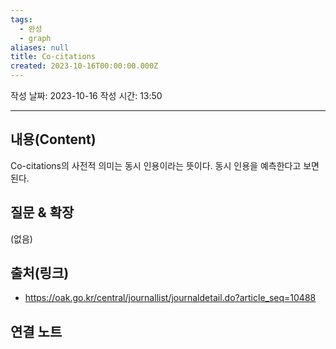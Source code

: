 ```yaml
---
tags:
  - 완성
  - graph
aliases: null
title: Co-citations
created: 2023-10-16T00:00:00.000Z
---
```

작성 날짜: 2023-10-16
작성 시간: 13:50


----
## 내용(Content)
Co-citations의 사전적 의미는 동시 인용이라는 뜻이다. 동시 인용을 예측한다고 보면 된다.

## 질문 & 확장

(없음)

## 출처(링크)
- https://oak.go.kr/central/journallist/journaldetail.do?article_seq=10488

## 연결 노트










